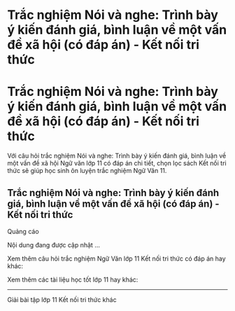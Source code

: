 # Trắc nghiệm Nói và nghe: Trình bày ý kiến đánh giá, bình luận về một vấn đề xã hội (có đáp án) - Kết nối tri thức

# Trắc nghiệm Nói và nghe: Trình bày ý kiến đánh giá, bình luận về một vấn đề xã hội (có đáp án) - Kết nối tri thức

Với câu hỏi trắc nghiệm Nói và nghe: Trình bày ý kiến đánh giá, bình luận về một vấn đề xã hội Ngữ văn lớp 11 có đáp án chi tiết, chọn lọc sách Kết nối tri thức sẽ giúp học sinh ôn luyện trắc nghiệm Ngữ Văn 11.

## Trắc nghiệm Nói và nghe: Trình bày ý kiến đánh giá, bình luận về một vấn đề xã hội (có đáp án) - Kết nối tri thức

Quảng cáo

Nội dung đang được cập nhật ...

Xem thêm câu hỏi trắc nghiệm Ngữ Văn lớp 11 Kết nối tri thức có đáp án hay khác:

Xem thêm các tài liệu học tốt lớp 11 hay khác:

* * *

Giải bài tập lớp 11 Kết nối tri thức khác
